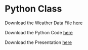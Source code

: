 # Python Class

Download the Weather Data File [here](Weather.csv)

Download the Python Code [here](LinearRegression_ScikitLearn.py)

Download the Presentation [here](LinearRegression_ScikitLearn.pdf)